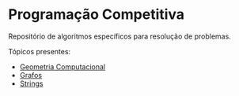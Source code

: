 
# Programação Competitiva

Repositório de algoritmos específicos para resolução de problemas.

Tópicos presentes:

- [Geometria Computacional](Geometria%20Computacional) 
- [Grafos](Grafos)
- [Strings](Strings)
